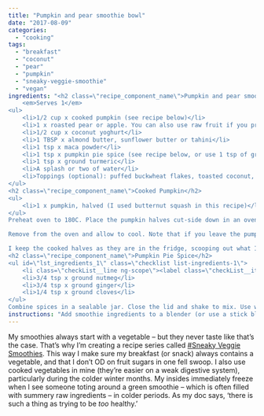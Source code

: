 ```yaml
---
title: "Pumpkin and pear smoothie bowl"
date: "2017-08-09"
categories: 
  - "cooking"
tags: 
  - "breakfast"
  - "coconut"
  - "pear"
  - "pumpkin"
  - "sneaky-veggie-smoothie"
  - "vegan"
ingredients: "<h2 class=\"recipe_component_name\">Pumpkin and pear smoothie bowl</h2>
    <em>Serves 1</em>
<ul>
 	<li>1/2 cup x cooked pumpkin (see recipe below)</li>
 	<li>1 x roasted pear or apple. You can also use raw fruit if you prefer, or substitute 1/2 cup of unsweetened apple puree</li>
 	<li>1/2 cup x coconut yoghurt</li>
 	<li>1 TBSP x almond butter, sunflower butter or tahini</li>
 	<li>1 tsp x maca powder</li>
 	<li>1 tsp x pumpkin pie spice (see recipe below, or use 1 tsp of ground cinnamon, plus a pinch of ginger and nutmeg if you have them)</li>
 	<li>1 tsp x ground turmeric</li>
 	<li>A splash or two of water</li>
 	<li>Toppings (optional): puffed buckwheat flakes, toasted coconut, cacao nibs</li>
</ul>
<h2 class=\"recipe_component_name\">Cooked Pumpkin</h2>
<ul>
 	<li>1 x pumpkin, halved (I used butternut squash in this recipe)</li>
</ul>
Preheat oven to 180C. Place the pumpkin halves cut-side down in an oven dish and add 2-cm of water. Cook for 1 hour, or until cooked through. Pierce with a fork to check when they’re done.

Remove from the oven and allow to cool. Note that if you leave the pumpkin in the pan to cool, they’ll suck up the water as they go. It’s not an issue, but if you want a ‘drier’ result, you can drain the water or remove the pumpkin from the dish to cool.

I keep the cooked halves as they are in the fridge, scooping out what I need for smoothies.
<h2 class=\"recipe_component_name\">Pumpkin Pie Spice</h2>
<ul id=\"lst_ingredients_1\" class=\"checklist list-ingredients-1\">
 	<li class=\"checkList__line ng-scope\"><label class=\"checkList__item\"><span class=\"recipe-ingred_txt\"><span class=\"ng-binding\">1 TBSP x ground cinnamon</span></span></label></li>
 	<li>3/4 tsp x ground nutmeg</li>
 	<li>3/4 tsp x ground ginger</li>
 	<li>1/4 tsp x ground cloves</li>
</ul>
Combine spices in a sealable jar. Close the lid and shake to mix. Use what you need and store the rest. You can also increase the amounts to make a bigger batch in one go."
instructions: "Add smoothie ingredients to a blender (or use a stick blender). Blend until smooth but thick, adding a small amount of water to achieve desired consistency. Sprinkle over any toppings and serve."
---
```

My smoothies always start with a vegetable – but they never taste like that’s the case. That’s why I’m creating a recipe series called [#Sneaky Veggie Smoothies](https://cookingwithnothing.com/tag/sneaky-veggie-smoothie/). This way I make sure my breakfast (or snack) always contains a vegetable, and that I don’t OD on fruit sugars in one fell swoop. I also use cooked vegetables in mine (they’re easier on a weak digestive system), particularly during the colder winter months. My insides immediately freeze when I see someone toting around a green smoothie – which is often filled with summery raw ingredients – in colder periods. As my doc says, ‘there is such a thing as trying to be _too_ healthy.’
